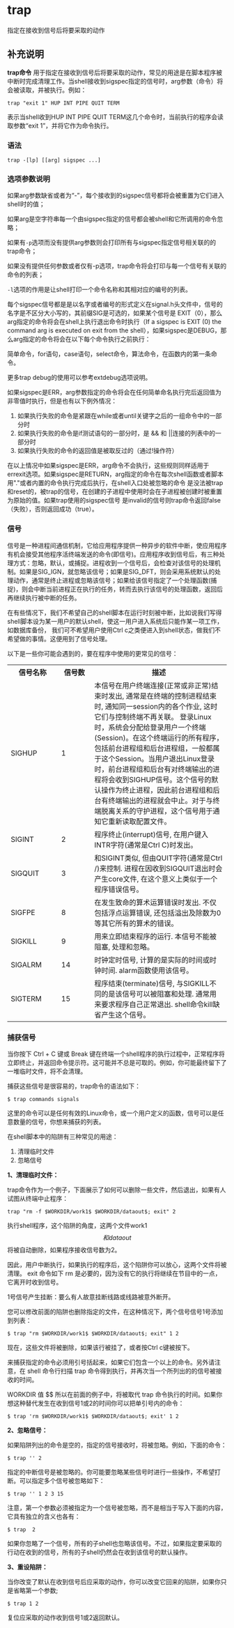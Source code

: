 trap
===

指定在接收到信号后将要采取的动作

## 补充说明

**trap命令** 用于指定在接收到信号后将要采取的动作，常见的用途是在脚本程序被中断时完成清理工作。当shell接收到sigspec指定的信号时，arg参数（命令）将会被读取，并被执行。例如：

```
trap "exit 1" HUP INT PIPE QUIT TERM
```

表示当shell收到HUP INT PIPE QUIT TERM这几个命令时，当前执行的程序会读取参数“exit 1”，并将它作为命令执行。

### 语法  

```
trap -[lp] [[arg] sigspec ...]
```

### 选项参数说明  

如果arg参数缺省或者为“-”，每个接收到的sigspec信号都将会被重置为它们进入shell时的值；

如果arg是空字符串每一个由sigspec指定的信号都会被shell和它所调用的命令忽略；

如果有`-p`选项而没有提供arg参数则会打印所有与sigspec指定信号相关联的的trap命令；

如果没有提供任何参数或者仅有-p选项，trap命令将会打印与每一个信号有关联的命令的列表；

`-l`选项的作用是让shell打印一个命令名称和其相对应的编号的列表。

每个sigspec信号都是是以名字或者编号的形式定义在signal.h头文件中，信号的名字是不区分大小写的，其前缀SIG是可选的，如果某个信号是 EXIT（0），那么arg指定的命令将会在shell上执行退出命令时执行（If a sigspec is EXIT (0) the command arg is executed on exit from the shell），如果sigspec是DEBUG，那么arg指定的命令将会在以下每个命令执行之前执行：

简单命令，for语句，case语句，select命令，算法命令，在函数内的第一条命令。

更多trap debug的使用可以参考extdebug选项说明。

如果sigspec是ERR，arg参数指定的命令将会在任何简单命名执行完后返回值为非零值时执行，但是也有以下例外情况：

1.  如果执行失败的命令是紧跟在while或者until关键字之后的一组命令中的一部分时
2.  如果执行失败的命令是if测试语句的一部分时，是 && 和 ||连接的列表中的一部分时
3.  如果执行失败的命令的返回值是被取反过的（通过!操作符）

在以上情况中如果sigspec是ERR，arg命令不会执行，这些规则同样适用于errexit选项。如果sigspec是RETURN，arg指定的命令在每次shell函数或者脚本用"."或者内置的命令执行完成后执行，在shell入口处被忽略的命令 是没法被trap和reset的，被trap的信号，在创建的子进程中使用时会在子进程被创建时被重置为原始的值。如果trap使用的sigspec信号 是invalid的信号则trap命令返回false（失败），否则返回成功（true）。

### 信号  

信号是一种进程间通信机制，它给应用程序提供一种异步的软件中断，使应用程序有机会接受其他程序活终端发送的命令(即信号)。应用程序收到信号后，有三种处理方式：忽略，默认，或捕捉。进程收到一个信号后，会检查对该信号的处理机制。如果是SIG_IGN，就忽略该信号；如果是SIG_DFT，则会采用系统默认的处理动作，通常是终止进程或忽略该信号；如果给该信号指定了一个处理函数(捕捉)，则会中断当前进程正在执行的任务，转而去执行该信号的处理函数，返回后再继续执行被中断的任务。

在有些情况下，我们不希望自己的shell脚本在运行时刻被中断，比如说我们写得shell脚本设为某一用户的默认shell，使这一用户进入系统后只能作某一项工作，如数据库备份， 我们可不希望用户使用Ctrl c之类便进入到shell状态，做我们不希望做的事情。这便用到了信号处理。

以下是一些你可能会遇到的，要在程序中使用的更常见的信号：

<table>

<tbody>

<tr>

<th width="100">信号名称</th>

<th width="60">信号数</th>

<th>描述</th>

</tr>

<tr>

<td>SIGHUP</td>

<td>1</td>

<td>本信号在用户终端连接(正常或非正常)结束时发出, 通常是在终端的控制进程结束时, 通知同一session内的各个作业, 这时它们与控制终端不再关联。 登录Linux时，系统会分配给登录用户一个终端(Session)。在这个终端运行的所有程序，包括前台进程组和后台进程组，一般都属于这个Session。当用户退出Linux登录时，前台进程组和后台有对终端输出的进程将会收到SIGHUP信号。这个信号的默认操作为终止进程，因此前台进程组和后台有终端输出的进程就会中止。对于与终端脱离关系的守护进程，这个信号用于通知它重新读取配置文件。</td>

</tr>

<tr>

<td>SIGINT</td>

<td>2</td>

<td>程序终止(interrupt)信号, 在用户键入INTR字符(通常是Ctrl C)时发出。</td>

</tr>

<tr>

<td>SIGQUIT</td>

<td>3</td>

<td>和SIGINT类似, 但由QUIT字符(通常是Ctrl /)来控制. 进程在因收到SIGQUIT退出时会产生core文件, 在这个意义上类似于一个程序错误信号。</td>

</tr>

<tr>

<td>SIGFPE</td>

<td>8</td>

<td>在发生致命的算术运算错误时发出. 不仅包括浮点运算错误, 还包括溢出及除数为0等其它所有的算术的错误。</td>

</tr>

<tr>

<td>SIGKILL</td>

<td>9</td>

<td>用来立即结束程序的运行. 本信号不能被阻塞, 处理和忽略。</td>

</tr>

<tr>

<td>SIGALRM</td>

<td>14</td>

<td>时钟定时信号, 计算的是实际的时间或时钟时间. alarm函数使用该信号。</td>

</tr>

<tr>

<td>SIGTERM</td>

<td>15</td>

<td>程序结束(terminate)信号, 与SIGKILL不同的是该信号可以被阻塞和处理. 通常用来要求程序自己正常退出. shell命令kill缺省产生这个信号。</td>

</tr>

</tbody>

</table>

### 捕获信号  

当你按下 Ctrl + C 键或 Break 键在终端一个shell程序的执行过程中，正常程序将立即终止，并返回命令提示符。这可能并不总是可取的。例如，你可能最终留下了一堆临时文件，将不会清理。

捕获这些信号是很容易的，trap命令的语法如下：

```
$ trap commands signals
```

这里的命令可以是任何有效的Linux命令，或一个用户定义的函数，信号可以是任意数量的信号，你想来捕获的列表。

在shell脚本中的陷阱有三种常见的用途：

1.  清理临时文件
2.  忽略信号

 **1、清理临时文件：** 

trap命令作为一个例子，下面展示了如何可以删除一些文件，然后退出，如果有人试图从终端中止程序：

```
trap "rm -f $WORKDIR/work1$ $WORKDIR/dataout$; exit" 2
```

执行shell程序，这个陷阱的角度，这两个文件work1$$ 和 dataout$$将被自动删除，如果程序接收信号数为2。

因此，用户中断执行，如果执行的程序后，这个陷阱你可以放心，这两个文件将被清理。 exit 命令如下 rm 是必要的，因为没有它的执行将继续在节目中的一点，它离开时收到信号。

1号信号产生挂断：要么有人故意挂断线路或线路被意外断开。

您可以修改前面的陷阱也删除指定的文件，在这种情况下，两个信号信号1号添加到列表：

```
$ trap "rm $WORKDIR/work1$ $WORKDIR/dataout$; exit" 1 2
```

现在，这些文件将被删除，如果该行被挂了，或者按Ctrl c键被按下。

来捕获指定的命令必须用引号括起来，如果它们包含一个以上的命令。另外请注意，在 shell 命令行扫描 trap 命令得到执行，并再次当一个所列出的的信号被接收的时间。

WORKDIR 值 $$ 所以在前面的例子中，将被取代 trap 命令执行的时间。如果你想这种替代发生在收到信号1或2的时间你可以把单引号内的命令：

```
$ trap 'rm $WORKDIR/work1$ $WORKDIR/dataout$; exit' 1 2
```

 **2、忽略信号：** 

如果陷阱列出的命令是空的，指定的信号接收时，将被忽略。例如，下面的命令：

```
$ trap '' 2
```

指定的中断信号是被忽略的。你可能要忽略某些信号时进行一些操作，不希望打断。可以指定多个信号被忽略如下：

```
$ trap '' 1 2 3 15
```

注意，第一个参数必须被指定为一个信号被忽略，而不是相当于写入下面的内容，它具有独立的含义也各有：

```
$ trap  2
```

如果你忽略了一个信号，所有的子shell也忽略该信号。不过，如果指定要采取的行动在收到的信号，所有的子shell仍然会在收到该信号的默认操作。

 **3、重设陷阱：** 

当你改变了默认在收到信号后应采取的动作，你可以改变它回来的陷阱，如果你只是省略第一个参数;

```
$ trap 1 2
```

复位应采取的动作收到信号1或2返回默认。


<!-- Linux命令行搜索引擎：https://jaywcjlove.github.io/linux-command/ -->